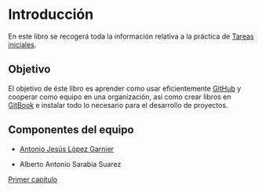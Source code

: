 # Introducción

En este libro se recogerá toda la información relativa a la práctica de [Tareas iniciales](https://casianorodriguezleon.gitbooks.io/ull-esit-1617/practicas/practicatareasiniciales.html).

## Objetivo
El objetivo de éste libro es aprender como usar eficientemente [GitHub](https://github.com) y cooperar como equipo
en una organización, así como crear libros en [GitBook](https://www.gitbook.com/) e instalar todo lo necesario para
el desarrollo de proyectos.

## Componentes del equipo

* [Antonio Jesús López Garnier](AntonioGarnier.github.io)

* Alberto Antonio Sarabia Suarez

[Primer capítulo](capitulo1/README.md)
